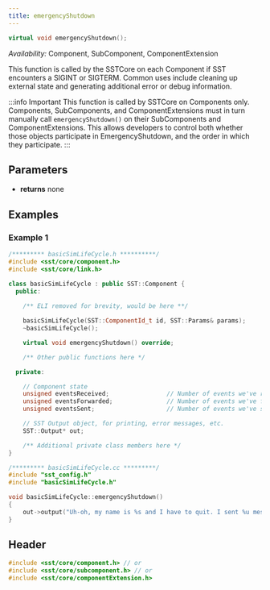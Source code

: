 ```yaml
---
title: emergencyShutdown
---
```

<!---
SAND202X-XXXX X
Source: location of source document if any
--->

```cpp
virtual void emergencyShutdown();
```

*Availability:* Component, SubComponent, ComponentExtension

This function is called by the SSTCore on each Component if SST encounters a SIGINT or SIGTERM. Common uses include cleaning up external state and generating additional error or debug information.

:::info Important
This function is called by SSTCore on Components only. Components, SubComponents, and ComponentExtensions must in turn manually call `emergencyShutdown()` on their SubComponents and ComponentExtensions. This allows developers to control both whether those objects participate in EmergencyShutdown, and the order in which they participate. 
:::

## Parameters
* **returns** none


## Examples

<!--- SOURCE_CODE: sst-elements/src/sst/elements/simpleElementExample/basicSimLifeCycle.h --->
<!--- SOURCE_CODE: sst-elements/src/sst/elements/simpleElementExample/basicSimLifeCycle.cc --->
### Example 1
```cpp
/********* basicSimLifeCycle.h **********/
#include <sst/core/component.h>
#include <sst/core/link.h>

class basicSimLifeCycle : public SST::Component {
  public:
	
	/** ELI removed for brevity, would be here **/

	basicSimLifeCycle(SST::ComponentId_t id, SST::Params& params);
	~basicSimLifeCycle();

    virtual void emergencyShutdown() override;

	/** Other public functions here */

  private:

    // Component state
    unsigned eventsReceived;                // Number of events we've received
    unsigned eventsForwarded;               // Number of events we've forwarded
    unsigned eventsSent;                    // Number of events we've sent (initiated)

    // SST Output object, for printing, error messages, etc.
    SST::Output* out;

    /** Additional private class members here */
}

/********* basicSimLifeCycle.cc *********/
#include "sst_config.h"
#include "basicSimLifeCycle.h"

void basicSimLifeCycle::emergencyShutdown() 
{
    out->output("Uh-oh, my name is %s and I have to quit. I sent %u messages.\n", getName().c_str(), eventsSent);
}
```

## Header
```cpp
#include <sst/core/component.h> // or
#include <sst/core/subcomponent.h> // or
#include <sst/core/componentExtension.h>
```